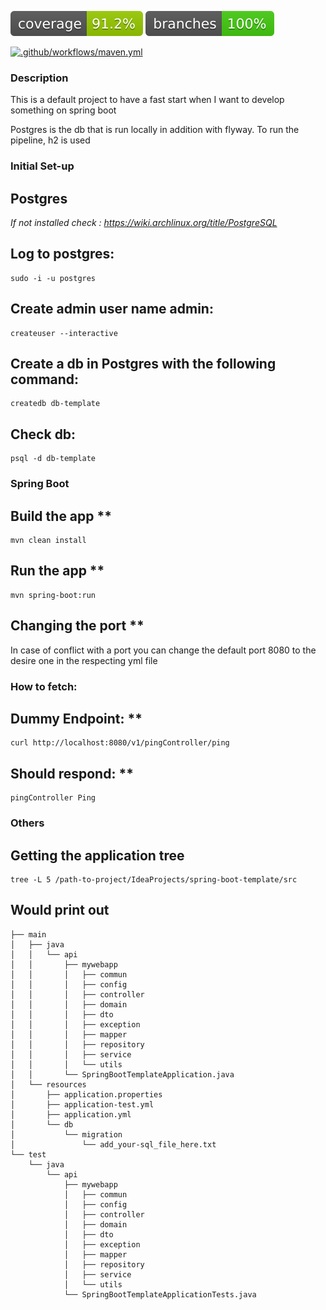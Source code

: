 [![Coverage](.github/badges/jacoco.svg)](https://github.com/pcroch/spring-security/actions/workflows/jacoco_badge.yml) [![Coverage](.github/badges/branches.svg)](https://github.com/pcroch/spring-security/actions/workflows/jacoco_badge.yml)

[![.github/workflows/maven.yml](https://github.com/pcroch/spring-security/actions/workflows/build.yml/badge.svg)](https://github.com/pcroch/spring-security/actions/workflows/build.yml)

### Description 

This is a default project to have a fast start when I want to develop something on spring boot

Postgres is the db that is run locally in addition with flyway. To run the pipeline, h2 is used

### Initial Set-up

## Postgres

*If not installed check : https://wiki.archlinux.org/title/PostgreSQL*

## Log to postgres:

    sudo -i -u postgres

## Create admin user name admin:

    createuser --interactive 

## Create a db in Postgres with the following command:
    
    createdb db-template

## Check db:

    psql -d db-template

### Spring Boot

## Build the app **

    mvn clean install

## Run the app **

    mvn spring-boot:run

## Changing the port **

In case of conflict with a port you can change the default port 8080 to the desire one in the respecting yml file

### How to fetch:

## Dummy Endpoint: **

    curl http://localhost:8080/v1/pingController/ping

## Should respond: **

    pingController Ping

### Others

## Getting the application tree

    tree -L 5 /path-to-project/IdeaProjects/spring-boot-template/src

## Would print out

```
├── main
│   ├── java
│   │   └── api
│   │       ├── mywebapp
│   │       │   ├── commun
│   │       │   ├── config
│   │       │   ├── controller
│   │       │   ├── domain
│   │       │   ├── dto
│   │       │   ├── exception
│   │       │   ├── mapper
│   │       │   ├── repository
│   │       │   ├── service
│   │       │   └── utils
│   │       └── SpringBootTemplateApplication.java
│   └── resources
│       ├── application.properties
│       ├── application-test.yml
│       ├── application.yml
│       └── db 
│           └── migration
│               └── add_your-sql_file_here.txt
└── test
    └── java
        └── api
            ├── mywebapp
            │   ├── commun
            │   ├── config
            │   ├── controller
            │   ├── domain
            │   ├── dto
            │   ├── exception
            │   ├── mapper
            │   ├── repository
            │   ├── service
            │   └── utils
            └── SpringBootTemplateApplicationTests.java

```
